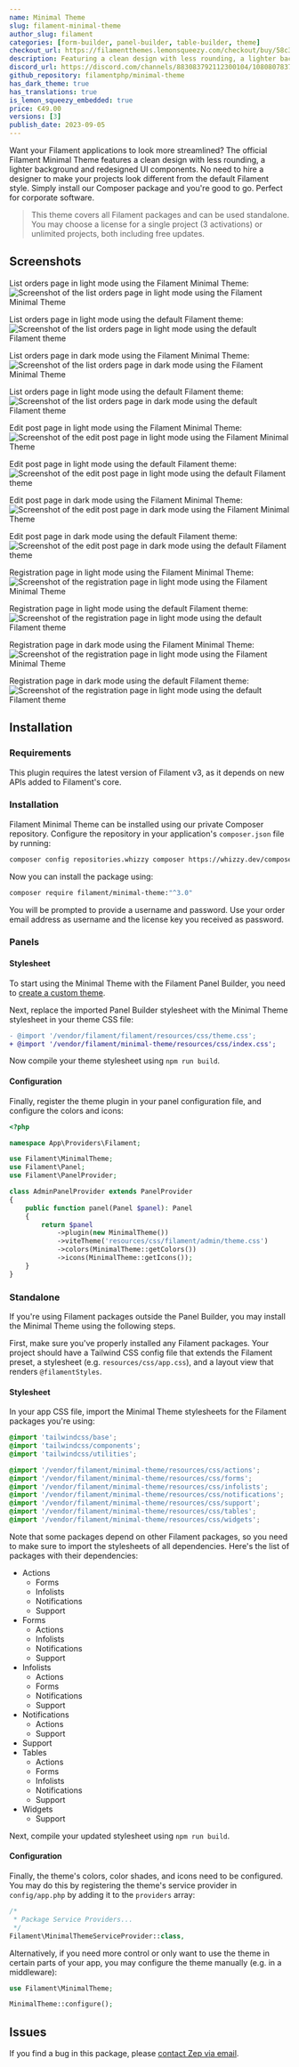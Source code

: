 ```yaml
---
name: Minimal Theme
slug: filament-minimal-theme
author_slug: filament
categories: [form-builder, panel-builder, table-builder, theme]
checkout_url: https://filamentthemes.lemonsqueezy.com/checkout/buy/58c32592-f76a-4685-aba2-65487cbcd3cc?embed=1&logo=0
description: Featuring a clean design with less rounding, a lighter background and redesigned UI components.
discord_url: https://discord.com/channels/883083792112300104/1080807837833384017
github_repository: filamentphp/minimal-theme
has_dark_theme: true
has_translations: true
is_lemon_squeezy_embedded: true
price: €49.00
versions: [3]
publish_date: 2023-09-05
---
```


Want your Filament applications to look more streamlined? The official Filament Minimal Theme features a clean design with less rounding, a lighter background and redesigned UI components. No need to hire a designer to make your projects look different from the default Filament style. Simply install our Composer package and you're good to go. Perfect for corporate software.

> This theme covers all Filament packages and can be used standalone. You may choose a license for a single project (3 activations) or unlimited projects, both including free updates.

## Screenshots

List orders page in light mode using the Filament Minimal Theme:
![Screenshot of the list orders page in light mode using the Filament Minimal Theme](/images/content/plugins/images/filament-minimal-theme-screenshot-light-list-orders.webp)

List orders page in light mode using the default Filament theme:
![Screenshot of the list orders page in light mode using the default Filament theme](/images/content/plugins/images/filament-minimal-theme-screenshot-light-list-orders-default.webp)

List orders page in dark mode using the Filament Minimal Theme:
![Screenshot of the list orders page in dark mode using the Filament Minimal Theme](/images/content/plugins/images/filament-minimal-theme-screenshot-dark-list-orders.webp)

List orders page in light mode using the default Filament theme:
![Screenshot of the list orders page in dark mode using the default Filament theme](/images/content/plugins/images/filament-minimal-theme-screenshot-dark-list-orders-default.webp)

Edit post page in light mode using the Filament Minimal Theme:
![Screenshot of the edit post page in light mode using the Filament Minimal Theme](/images/content/plugins/images/filament-minimal-theme-screenshot-light-edit-post.webp)

Edit post page in light mode using the default Filament theme:
![Screenshot of the edit post page in light mode using the default Filament theme](/images/content/plugins/images/filament-minimal-theme-screenshot-light-edit-post-default.webp)

Edit post page in dark mode using the Filament Minimal Theme:
![Screenshot of the edit post page in dark mode using the Filament Minimal Theme](/images/content/plugins/images/filament-minimal-theme-screenshot-dark-edit-post.webp)

Edit post page in dark mode using the default Filament theme:
![Screenshot of the edit post page in dark mode using the default Filament theme](/images/content/plugins/images/filament-minimal-theme-screenshot-dark-edit-post-default.webp)

Registration page in light mode using the Filament Minimal Theme:
![Screenshot of the registration page in light mode using the Filament Minimal Theme](/images/content/plugins/images/filament-minimal-theme-screenshot-light-registration.webp)

Registration page in light mode using the default Filament theme:
![Screenshot of the registration page in light mode using the default Filament theme](/images/content/plugins/images/filament-minimal-theme-screenshot-light-registration-default.webp)

Registration page in dark mode using the Filament Minimal Theme:
![Screenshot of the registration page in light mode using the Filament Minimal Theme](/images/content/plugins/images/filament-minimal-theme-screenshot-dark-registration.webp)

Registration page in dark mode using the default Filament theme:
![Screenshot of the registration page in light mode using the default Filament theme](/images/content/plugins/images/filament-minimal-theme-screenshot-dark-registration-default.webp)

## Installation

### Requirements

This plugin requires the latest version of Filament v3, as it depends on new APIs added to Filament's core.

### Installation

Filament Minimal Theme can be installed using our private Composer repository. Configure the repository in your application's `composer.json` file by running:

```bash
composer config repositories.whizzy composer https://whizzy.dev/composer
```

Now you can install the package using:

```bash
composer require filament/minimal-theme:"^3.0"
```

You will be prompted to provide a username and password. Use your order email address as username and the license key you received as password.

### Panels

#### Stylesheet

To start using the Minimal Theme with the Filament Panel Builder, you need to [create a custom theme](https://filamentphp.com/docs/3.x/panels/themes#creating-a-custom-theme).

Next, replace the imported Panel Builder stylesheet with the Minimal Theme stylesheet in your theme CSS file:

```diff
- @import '/vendor/filament/filament/resources/css/theme.css';
+ @import '/vendor/filament/minimal-theme/resources/css/index.css';
```

Now compile your theme stylesheet using `npm run build`.

#### Configuration

Finally, register the theme plugin in your panel configuration file, and configure the colors and icons:

```php
<?php

namespace App\Providers\Filament;

use Filament\MinimalTheme;
use Filament\Panel;
use Filament\PanelProvider;

class AdminPanelProvider extends PanelProvider
{
    public function panel(Panel $panel): Panel
    {
        return $panel
            ->plugin(new MinimalTheme())
            ->viteTheme('resources/css/filament/admin/theme.css')
            ->colors(MinimalTheme::getColors())
            ->icons(MinimalTheme::getIcons());
    }
}
```

### Standalone

If you're using Filament packages outside the Panel Builder, you may install the Minimal Theme using the following steps.

First, make sure you've properly installed any Filament packages. Your project should have a Tailwind CSS config file that extends the Filament preset, a stylesheet (e.g. `resources/css/app.css`), and a layout view that renders `@filamentStyles`.

#### Stylesheet

In your app CSS file, import the Minimal Theme stylesheets for the Filament packages you're using:

```css
@import 'tailwindcss/base';
@import 'tailwindcss/components';
@import 'tailwindcss/utilities';

@import '/vendor/filament/minimal-theme/resources/css/actions';
@import '/vendor/filament/minimal-theme/resources/css/forms';
@import '/vendor/filament/minimal-theme/resources/css/infolists';
@import '/vendor/filament/minimal-theme/resources/css/notifications';
@import '/vendor/filament/minimal-theme/resources/css/support';
@import '/vendor/filament/minimal-theme/resources/css/tables';
@import '/vendor/filament/minimal-theme/resources/css/widgets';
```

Note that some packages depend on other Filament packages, so you need to make sure to import the stylesheets of all dependencies. Here's the list of packages with their dependencies:

- Actions
    - Forms
    - Infolists
    - Notifications
    - Support
- Forms
    - Actions
    - Infolists
    - Notifications
    - Support
- Infolists
    - Actions
    - Forms
    - Notifications
    - Support
- Notifications
    - Actions
    - Support
- Support
- Tables
    - Actions
    - Forms
    - Infolists
    - Notifications
    - Support
- Widgets
    - Support

Next, compile your updated stylesheet using `npm run build`.

#### Configuration

Finally, the theme's colors, color shades, and icons need to be configured. You may do this by registering the theme's service provider in `config/app.php` by adding it to the `providers` array:

```php
/*
 * Package Service Providers...
 */
Filament\MinimalThemeServiceProvider::class,
```

Alternatively, if you need more control or only want to use the theme in certain parts of your app, you may configure the theme manually (e.g. in a middleware):

```php
use Filament\MinimalTheme;

MinimalTheme::configure();
```

## Issues

If you find a bug in this package, please [contact Zep via email](mailto:zep@whizzy.dev).
